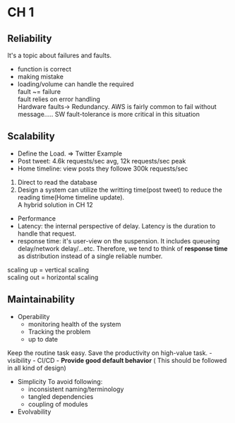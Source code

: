 
# CH 1  

## Reliability  

It's a topic about failures and faults.  
- function is correct  
- making mistake  
- loading/volume can handle the required  
fault ~= failure  
fault relies on error handling  
Hardware faults-> Redundancy. AWS is fairly common to fail without message..... SW fault-tolerance is more critical in this situation  

## Scalability  
- Define the Load. => Twitter Example  
- Post tweet: 4.6k requests/sec avg, 12k requests/sec peak  
- Home timeline: view posts they followe 300k requests/sec  
1) Direct to read the database  
2) Design a system can utilize the writting time(post tweet) to reduce the reading time(Home timeline update).  
A hybrid solution in CH 12  
- Performance  
- Latency: the internal perspective of delay. Latency is the duration to handle that request.  
- response time: it's user-view on the suspension. It includes queueing delay/network delay/...etc. Therefore, we tend to think of **response time** as distribution instead of a single reliable number.  
  

scaling up = vertical scaling  
scaling out = horizontal scaling  
  

## Maintainability  

- Operability
	- monitoring health of the system
	- Tracking the problem
	- up to date

Keep the routine task easy. Save the productivity on high-value task. 
	- visibility
	- CI/CD
	- **Provide good default behavior** ( This should be followed in all kind of design)
- Simplicity
	To avoid following:
	- inconsistent naming/terminology
	- tangled dependencies
	- coupling of modules
- Evolvability
<!--stackedit_data:
eyJoaXN0b3J5IjpbMTQ3Njc4MDcwMiwxNDYxMjA4OCwzNjA1OT
IxMDYsLTIxMzc2MzIwNzAsMzQyNzUzNTIzLDMwMzYyMjU3Niwx
OTA2ODE1MDI3LC0xNTgwMzQ2ODA0LDQzMTk5NzUwNywyNDM0MT
gyMzMsMzEyODc4NjA4LC0zODczNjQ2MTgsMzYxOTIxMDcyLC0z
MDI2Mjc0MDEsMTAwNDg3NzAyMV19
-->